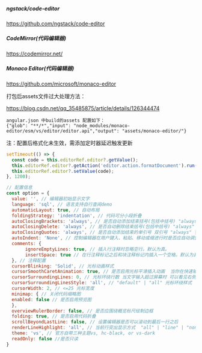 ##### ngstack/code-editor

https://github.com/ngstack/code-editor

##### CodeMirror(代码编辑器)

https://codemirror.net/

##### Monaco Editor(代码编辑器)

https://github.com/microsoft/monaco-editor

打包后assets文件过大处理方法：

https://blog.csdn.net/qq_35485875/article/details/126344474

```
angular.json 中build的assets 配置如下：
{"glob": "**/*","input": "node_modules/monaco-editor/esm/vs/editor/editor.api","output": "assets/monaco-editor/"}
```



注：配置后格式化未生效，需添加定时器延迟触发更新

```typescript
setTimeout(() => {
  const code = this.editorRef.editor?.getValue();
  this.editorRef.editor?.getAction('editor.action.formatDocument').run();
  this.editorRef.editor?.setValue(code);
}, 1200);
```

```javascript
// 配置信息
const option = {
  value: '', // 编辑器初始显示文字
  language: 'sql', // 语言支持自行查阅demo
  automaticLayout: true, // 自动布局
  foldingStrategy: 'indentation', // 代码可分小段折叠
  autoClosingBrackets: 'always', // 是否自动添加结束括号(包括中括号) "always" | "languageDefined" | "beforeWhitespace" | "never"
  autoClosingDelete: 'always', // 是否自动删除结束括号(包括中括号) "always" | "never" | "auto"
  autoClosingQuotes: 'always', // 是否自动添加结束的单引号 双引号 "always" | "languageDefined" | "beforeWhitespace" | "never"
  autoIndent: 'None', // 控制编辑器在用户键入、粘贴、移动或缩进行时是否应自动调整缩进
  comments: {
       ignoreEmptyLines: true, // 插入行注释时忽略空行。默认为真。
       insertSpace: true // 在行注释标记之后和块注释标记内插入一个空格。默认为真。
  }, // 注释配置
  cursorBlinking: 'Solid', // 光标动画样式
  cursorSmoothCaretAnimation: true, // 是否启用光标平滑插入动画  当你在快速输入文字的时候 光标是直接平滑的移动还是直接"闪现"到当前文字所处位置
  cursorSurroundingLines: 0, // 光标环绕行数 当文字输入超过屏幕时 可以看见右侧滚动条中光标所处位置是在滚动条中间还是顶部还是底部 即光标环绕行数 环绕行数越大 光标在滚动条中位置越居中
  cursorSurroundingLinesStyle: 'all', // "default" | "all" 光标环绕样式
  cursorWidth: 2, // <=25 光标宽度
  minimap: { // 关闭代码缩略图
  enabled: false // 是否启用预览图
  },
  overviewRulerBorder: false, // 是否应围绕概览标尺绘制边框
  folding: true, // 是否启用代码折叠
  scrollBeyondLastLine: false, // 设置编辑器是否可以滚动到最后一行之后
  renderLineHighlight: 'all', // 当前行突出显示方式  "all" | "line" | "none" | "gutter"
  theme: 'vs', // 官方自带三种主题vs, hc-black, or vs-dark
  readOnly: false //是否只读
}
```